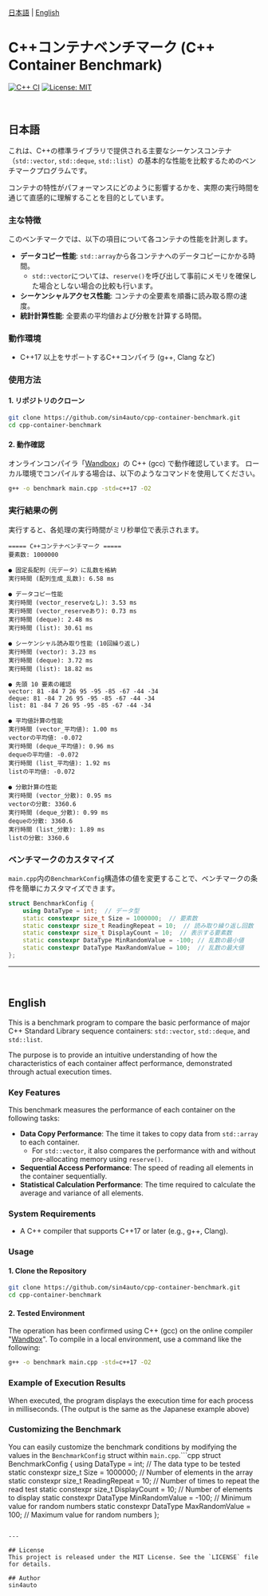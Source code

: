 [日本語](#日本語) | [English](#english)

# C++コンテナベンチマーク (C++ Container Benchmark)
[![C++ CI](https://github.com/sin4auto/container-benchmark/actions/workflows/ci.yml/badge.svg)](https://github.com/sin4auto/container-benchmark/actions/workflows/ci.yml)
[![License: MIT](https://img.shields.io/badge/License-MIT-yellow.svg)](https://opensource.org/licenses/MIT)

<br>

## <a name="日本語"></a> 日本語

これは、C++の標準ライブラリで提供される主要なシーケンスコンテナ（`std::vector`, `std::deque`, `std::list`）の基本的な性能を比較するためのベンチマークプログラムです。

コンテナの特性がパフォーマンスにどのように影響するかを、実際の実行時間を通じて直感的に理解することを目的としています。

### 主な特徴

このベンチマークでは、以下の項目について各コンテナの性能を計測します。

*   **データコピー性能**:
    `std::array`から各コンテナへのデータコピーにかかる時間。
    *   `std::vector`については、`reserve()`を呼び出して事前にメモリを確保した場合としない場合の比較も行います。
*   **シーケンシャルアクセス性能**:
    コンテナの全要素を順番に読み取る際の速度。
*   **統計計算性能**:
    全要素の平均値および分散を計算する時間。

### 動作環境

*   C++17 以上をサポートするC++コンパイラ (g++, Clang など)

### 使用方法

#### 1. リポジトリのクローン
```bash
git clone https://github.com/sin4auto/cpp-container-benchmark.git
cd cpp-container-benchmark
```

#### 2. 動作確認
オンラインコンパイラ「[Wandbox](https://wandbox.org/)」の C++ (gcc) で動作確認しています。
ローカル環境でコンパイルする場合は、以下のようなコマンドを使用してください。

```bash
g++ -o benchmark main.cpp -std=c++17 -O2
```

### 実行結果の例
実行すると、各処理の実行時間がミリ秒単位で表示されます。
```text
===== C++コンテナベンチマーク =====
要素数: 1000000

● 固定長配列（元データ）に乱数を格納
実行時間 (配列生成_乱数): 6.58 ms 

● データコピー性能
実行時間 (vector_reserveなし): 3.53 ms 
実行時間 (vector_reserveあり): 0.73 ms 
実行時間 (deque): 2.48 ms 
実行時間 (list): 30.61 ms 

● シーケンシャル読み取り性能 (10回繰り返し)
実行時間 (vector): 3.23 ms 
実行時間 (deque): 3.72 ms 
実行時間 (list): 18.82 ms 

● 先頭 10 要素の確認
vector: 81 -84 7 26 95 -95 -85 -67 -44 -34 
deque: 81 -84 7 26 95 -95 -85 -67 -44 -34 
list: 81 -84 7 26 95 -95 -85 -67 -44 -34 

● 平均値計算の性能
実行時間 (vector_平均値): 1.00 ms 
vectorの平均値: -0.072
実行時間 (deque_平均値): 0.96 ms 
dequeの平均値: -0.072
実行時間 (list_平均値): 1.92 ms 
listの平均値: -0.072

● 分散計算の性能
実行時間 (vector_分散): 0.95 ms 
vectorの分散: 3360.6
実行時間 (deque_分散): 0.99 ms 
dequeの分散: 3360.6
実行時間 (list_分散): 1.89 ms 
listの分散: 3360.6
```

### ベンチマークのカスタマイズ
`main.cpp`内の`BenchmarkConfig`構造体の値を変更することで、ベンチマークの条件を簡単にカスタマイズできます。
```cpp
struct BenchmarkConfig {
    using DataType = int;  // データ型
    static constexpr size_t Size = 1000000;  // 要素数
    static constexpr size_t ReadingRepeat = 10;  // 読み取り繰り返し回数
    static constexpr size_t DisplayCount = 10;  // 表示する要素数
    static constexpr DataType MinRandomValue = -100; // 乱数の最小値
    static constexpr DataType MaxRandomValue = 100;  // 乱数の最大値
};
```

---
<br>

## <a name="english"></a> English

This is a benchmark program to compare the basic performance of major C++ Standard Library sequence containers: `std::vector`, `std::deque`, and `std::list`.

The purpose is to provide an intuitive understanding of how the characteristics of each container affect performance, demonstrated through actual execution times.

### Key Features

This benchmark measures the performance of each container on the following tasks:

*   **Data Copy Performance**:
    The time it takes to copy data from `std::array` to each container.
    *   For `std::vector`, it also compares the performance with and without pre-allocating memory using `reserve()`.
*   **Sequential Access Performance**:
    The speed of reading all elements in the container sequentially.
*   **Statistical Calculation Performance**:
    The time required to calculate the average and variance of all elements.

### System Requirements

*   A C++ compiler that supports C++17 or later (e.g., g++, Clang).

### Usage

#### 1. Clone the Repository
```bash
git clone https://github.com/sin4auto/cpp-container-benchmark.git
cd cpp-container-benchmark
```

#### 2. Tested Environment
The operation has been confirmed using C++ (gcc) on the online compiler "[Wandbox](https://wandbox.org/)".
To compile in a local environment, use a command like the following:
```bash
g++ -o benchmark main.cpp -std=c++17 -O2
```

### Example of Execution Results
When executed, the program displays the execution time for each process in milliseconds.
(The output is the same as the Japanese example above)

### Customizing the Benchmark
You can easily customize the benchmark conditions by modifying the values in the `BenchmarkConfig` struct within `main.cpp`.```cpp
struct BenchmarkConfig {
    using DataType = int;  // The data type to be tested
    static constexpr size_t Size = 1000000;  // Number of elements in the array
    static constexpr size_t ReadingRepeat = 10;  // Number of times to repeat the read test
    static constexpr size_t DisplayCount = 10;  // Number of elements to display
    static constexpr DataType MinRandomValue = -100; // Minimum value for random numbers
    static constexpr DataType MaxRandomValue = 100;  // Maximum value for random numbers
};
```

---

## License
This project is released under the MIT License. See the `LICENSE` file for details.

## Author
sin4auto
